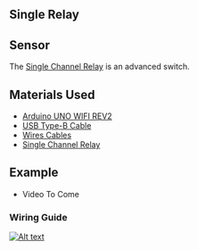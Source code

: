 ## Single Relay

## Sensor
The [Single Channel Relay](https://amzn.to/3Bfv2x6) is an advanced switch.

## Materials Used
 - [Arduino UNO WIFI REV2](https://amzn.to/3bXp0qw) 
 - [USB Type-B Cable](https://amzn.to/3yrHfMk) 
 - [Wires Cables](https://amzn.to/3ykkRnR) 
 - [Single Channel Relay](https://amzn.to/3Bfv2x6)
    
## Example
- Video To Come


### Wiring Guide
[![Alt text](https://goprogro.com/wp-content/uploads/2022/07/uno-wifi-rev2-single-channel-relay-sm.png "Title")](https://goprogro.com/code/8-channel-relay/)
